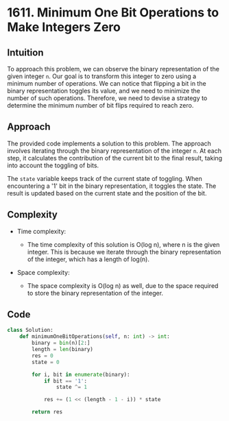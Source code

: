 # 1611. Minimum One Bit Operations to Make Integers Zero

## Intuition
To approach this problem, we can observe the binary representation of the given integer `n`. Our goal is to transform this integer to zero using a minimum number of operations. We can notice that flipping a bit in the binary representation toggles its value, and we need to minimize the number of such operations. Therefore, we need to devise a strategy to determine the minimum number of bit flips required to reach zero.

## Approach
The provided code implements a solution to this problem. The approach involves iterating through the binary representation of the integer `n`. At each step, it calculates the contribution of the current bit to the final result, taking into account the toggling of bits.

The `state` variable keeps track of the current state of toggling. When encountering a '1' bit in the binary representation, it toggles the state. The result is updated based on the current state and the position of the bit.

## Complexity
- Time complexity: 
  - The time complexity of this solution is O(log n), where n is the given integer. This is because we iterate through the binary representation of the integer, which has a length of log(n).
  
- Space complexity:
  - The space complexity is O(log n) as well, due to the space required to store the binary representation of the integer.

## Code
```python
class Solution:
    def minimumOneBitOperations(self, n: int) -> int:
        binary = bin(n)[2:]
        length = len(binary)
        res = 0
        state = 0

        for i, bit in enumerate(binary):
            if bit == '1':
                state ^= 1

            res += (1 << (length - 1 - i)) * state

        return res
```
